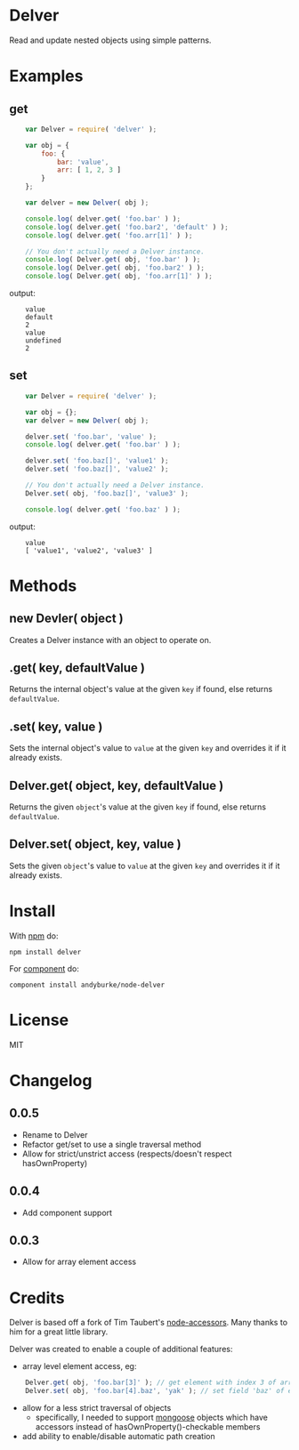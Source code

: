 # Delver

Read and update nested objects using simple patterns.

# Examples

## get

```javascript
    var Delver = require( 'delver' );

    var obj = {
        foo: {
            bar: 'value',
            arr: [ 1, 2, 3 ]
        }
    };

    var delver = new Delver( obj );

    console.log( delver.get( 'foo.bar' ) );
    console.log( delver.get( 'foo.bar2', 'default' ) );
    console.log( delver.get( 'foo.arr[1]' ) );

    // You don't actually need a Delver instance.
    console.log( Delver.get( obj, 'foo.bar' ) );
    console.log( Delver.get( obj, 'foo.bar2' ) );
    console.log( Delver.get( obj, 'foo.arr[1]' ) );
```

output:

```
    value
    default
    2
    value
    undefined
    2
```

## set

```javascript
    var Delver = require( 'delver' );

    var obj = {};
    var delver = new Delver( obj );

    delver.set( 'foo.bar', 'value' );
    console.log( delver.get( 'foo.bar' ) );

    delver.set( 'foo.baz[]', 'value1' );
    delver.set( 'foo.baz[]', 'value2' );

    // You don't actually need a Delver instance.
    Delver.set( obj, 'foo.baz[]', 'value3' );

    console.log( delver.get( 'foo.baz' ) );
```

output:

```
    value
    [ 'value1', 'value2', 'value3' ]
```

# Methods

new Devler( object )
-----------------

Creates a Delver instance with an object to operate on.

.get( key, defaultValue )
-----------------------

Returns the internal object's value at the given `key` if found, else returns `defaultValue`.

.set( key, value )
----------------

Sets the internal object's value to `value` at the given `key` and overrides it if it already exists.

Delver.get( object, key, defaultValue )
----------------------------------------

Returns the given `object`'s value at the given `key` if found, else returns `defaultValue`.

Delver.set( object, key, value )
---------------------------------

Sets the given `object`'s value to `value` at the given `key` and overrides it if it already exists.

# Install

With [npm](https://npmjs.org) do:

```
npm install delver
```

For [component](http://component.io) do:

```
component install andyburke/node-delver
```

# License

MIT

# Changelog

0.0.5
-----
* Rename to Delver
* Refactor get/set to use a single traversal method
* Allow for strict/unstrict access (respects/doesn't respect hasOwnProperty)

0.0.4
-----
* Add component support

0.0.3
-----
* Allow for array element access

# Credits

Delver is based off a fork of Tim Taubert's [node-accessors](https://github.com/ttaubert/node-accessors). Many
thanks to him for a great little library.

Delver was created to enable a couple of additional features:
  * array level element access, eg:
  
  ```javascript
      Delver.get( obj, 'foo.bar[3]' ); // get element with index 3 of array 'bar'
      Delver.set( obj, 'foo.bar[4].baz', 'yak' ); // set field 'baz' of element with index 4 of array 'bar'
  ```
  
  * allow for a less strict traversal of objects
    * specifically, I needed to support [mongoose](http://mongoosejs.com/) objects which have accessors instead of hasOwnProperty()-checkable members
  * add ability to enable/disable automatic path creation
